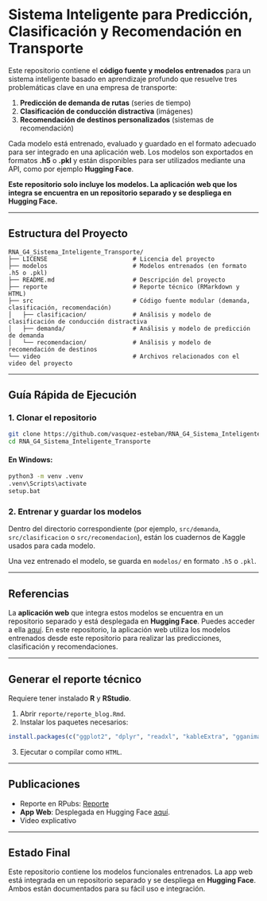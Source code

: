 # Sistema Inteligente para Predicción, Clasificación y Recomendación en Transporte

Este repositorio contiene el **código fuente y modelos entrenados** para un sistema inteligente basado en aprendizaje profundo que resuelve tres problemáticas clave en una empresa de transporte:

1. **Predicción de demanda de rutas** (series de tiempo)
2. **Clasificación de conducción distractiva** (imágenes)
3. **Recomendación de destinos personalizados** (sistemas de recomendación)

Cada modelo está entrenado, evaluado y guardado en el formato adecuado para ser integrado en una aplicación web. Los modelos son exportados en formatos **.h5** o **.pkl** y están disponibles para ser utilizados mediante una API, como por ejemplo **Hugging Face**.

**Este repositorio solo incluye los modelos. La aplicación web que los integra se encuentra en un repositorio separado y se despliega en Hugging Face.**

---

## Estructura del Proyecto

```
RNA_G4_Sistema_Inteligente_Transporte/
├── LICENSE                        # Licencia del proyecto
├── modelos                        # Modelos entrenados (en formato .h5 o .pkl)
├── README.md                      # Descripción del proyecto
├── reporte                        # Reporte técnico (RMarkdown y HTML)
├── src                            # Código fuente modular (demanda, clasificación, recomendación)
│   ├── clasificacion/             # Análisis y modelo de clasificación de conducción distractiva
│   ├── demanda/                   # Análisis y modelo de predicción de demanda
│   └── recomendacion/             # Análisis y modelo de recomendación de destinos
└── video                          # Archivos relacionados con el video del proyecto
```

---

## Guía Rápida de Ejecución

### 1. Clonar el repositorio

```bash
git clone https://github.com/vasquez-esteban/RNA_G4_Sistema_Inteligente_Transporte
cd RNA_G4_Sistema_Inteligente_Transporte
```

#### En Windows:

```bash
python3 -m venv .venv
.venv\Scripts\activate
setup.bat
```

### 2. Entrenar y guardar los modelos

Dentro del directorio correspondiente (por ejemplo, `src/demanda`, `src/clasificacion` o `src/recomendacion`), están los cuadernos de Kaggle usados para cada modelo.

Una vez entrenado el modelo, se guarda en `modelos/` en formato `.h5` o `.pkl`.

---

## Referencias

La **aplicación web** que integra estos modelos se encuentra en un repositorio separado y está desplegada en **Hugging Face**. Puedes acceder a ella [aquí](https://huggingface.co/spaces/tu-usuario/nombre-del-repositorio). En este repositorio, la aplicación web utiliza los modelos entrenados desde este repositorio para realizar las predicciones, clasificación y recomendaciones.

---

## Generar el reporte técnico

Requiere tener instalado **R** y **RStudio**.

1. Abrir `reporte/reporte_blog.Rmd`.
2. Instalar los paquetes necesarios:

```r
install.packages(c("ggplot2", "dplyr", "readxl", "kableExtra", "gganimate"))
```

3. Ejecutar o compilar como `HTML`.

---

## Publicaciones

- Reporte en RPubs: [Reporte](https://rpubs.com/evasp/rna-g4-aplicaciones-prediccion-clasificacion-recomendacion)
- **App Web**: Desplegada en Hugging Face [aquí](https://huggingface.co/spaces/tu-usuario/nombre-del-repositorio).
- Video explicativo

---

## Estado Final

Este repositorio contiene los modelos funcionales entrenados. La app web está integrada en un repositorio separado y se despliega en **Hugging Face**. Ambos están documentados para su fácil uso e integración.
